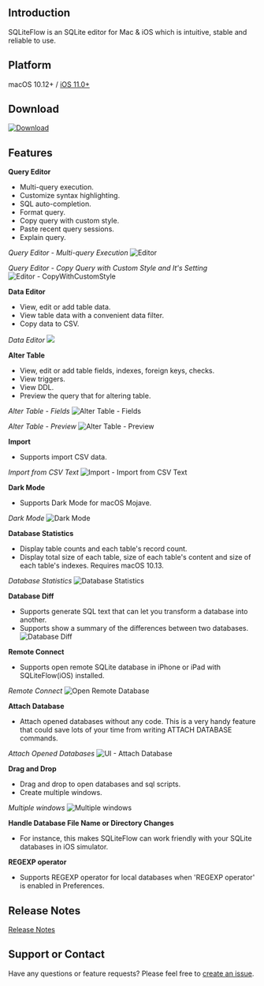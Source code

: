 ## Introduction
SQLiteFlow is an SQLite editor for Mac & iOS which is intuitive, stable and reliable to use.

## Platform
macOS 10.12+ / [iOS 11.0+](iOS)

## Download
[![Download](macOS/DownloadOnTheMacAppStore.svg)](macappstores://itunes.apple.com/app/id1378587993)

## Features

**Query Editor**

- Multi-query execution.
- Customize syntax highlighting.
- SQL auto-completion.
- Format query.
- Copy query with custom style.
- Paste recent query sessions.
- Explain query.

*Query Editor - Multi-query Execution*
![Editor](macOS/Editor.png)

*Query Editor - Copy Query with Custom Style and It's Setting*
![Editor - CopyWithCustomStyle](macOS/CopyWithCustomStyle.png)

**Data Editor**

- View, edit or add table data.
- View table data with a convenient data filter.
- Copy data to CSV.

*Data Editor*
![](macOS/DataEditor.png)

**Alter Table**

- View, edit or add table fields, indexes, foreign keys, checks.
- View triggers.
- View DDL.
- Preview the query that for altering table.

*Alter Table - Fields*
![Alter Table - Fields](macOS/AlterTable.png)

*Alter Table - Preview*
![Alter Table - Preview](macOS/AlterPreview.png)

**Import**
- Supports import CSV data.

*Import from CSV Text*
![Import - Import from CSV Text](macOS/ImportFromCSV.png)

**Dark Mode**
- Supports Dark Mode for macOS Mojave.

*Dark Mode*
![Dark Mode](macOS/DarkMode.png)

**Database Statistics**
- Display table counts and each table's record count.
- Display total size of each table, size of each table's content and size of each table's indexes. Requires macOS 10.13.

*Database Statistics*
![Database Statistics](macOS/Statistics.png)

**Database Diff**
- Supports generate SQL text that can let you transform a database into another.
- Supports show a summary of the differences between two databases.
![Database Diff](macOS/DatabaseDiff.png)

**Remote Connect**
- Supports open remote SQLite database in iPhone or iPad with SQLiteFlow(iOS) installed.

*Remote Connect*
![Open Remote Database](macOS/RemoteConnect.png)

**Attach Database**
- Attach opened databases without any code. This is a very handy feature that could save lots of your time from writing ATTACH DATABASE commands.

*Attach Opened Databases*
![UI - Attach Database](macOS/AttachDatabase.png)

**Drag and Drop**
- Drag and drop to open databases and sql scripts.
- Create multiple windows.

*Multiple windows*
![Multiple windows](macOS/MultipleWindows.png)

**Handle Database File Name or Directory Changes**
- For instance, this makes SQLiteFlow can work friendly with your SQLite databases in iOS simulator.

**REGEXP operator**
- Supports REGEXP operator for local databases when 'REGEXP operator' is enabled in Preferences.

## Release Notes
[Release Notes](ReleaseNotes)

## Support or Contact

Have any questions or feature requests? Please feel free to [create an issue](https://github.com/SQLiteFlow/SQLiteFlow-Issues/issues).

